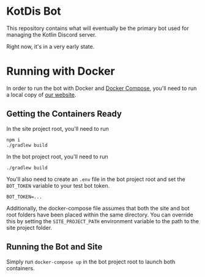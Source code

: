 KotDis Bot
==========

This repository contains what will eventually be the primary bot used for
managing the Kotlin Discord server.

Right now, it's in a very early state.

Running with Docker
===================

In order to run the bot with Docker and [Docker Compose](https://docs.docker.com/compose/install/), 
you'll need to run a local copy of [our website](https://github.com/Kotlin-Discord/site).  

Getting the Containers Ready
----------------------------

In the site project root, you'll need to run
```
npm i
./gradlew build
```

In the bot project root, you'll need to run
```
./gradlew build
```
You'll also need to create an `.env` file in the bot project root
and set the `BOT_TOKEN` variable to your test bot token. 

```dotenv
BOT_TOKEN=...
```

Additionally, the docker-compose file assumes that both the site and bot root folders
have been placed within the same directory. You can override this by setting the 
`SITE_PROJECT_PATH` environment variable to the path to the site project folder.

Running the Bot and Site
------------------------

Simply run `docker-compose up` in the bot project root to launch both containers.
